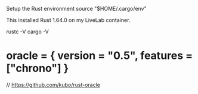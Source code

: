 Setup the Rust environment
source "$HOME/.cargo/env"
 

This installed Rust 1.64.0 on my LiveLab container.

rustc -V
cargo -V

# oracle = { version = "0.5", features = ["chrono"] }


// https://github.com/kubo/rust-oracle